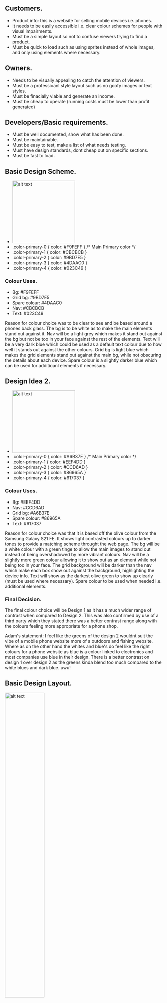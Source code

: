 
<link rel="preconnect" href="https://fonts.googleapis.com">
<link rel="preconnect" href="https://fonts.gstatic.com" crossorigin>
<link href="https://fonts.googleapis.com/css2?family=Roboto:wght@300&display=swap" rel="stylesheet">
<link href="https://fonts.googleapis.com/css2?family=Spartan:wght@300&display=swap" rel="stylesheet">
<style> 
#p1 {font-family: 'Roboto', sans-serif;} 
</style>

## Customers.

+ Product info: this is a website for selling mobile devices i.e. phones.
+ It needs to be easily accessible i.e. clear colour schemes for people with visual impairments.
+ Must be a simple layout so not to confuse viewers trying to find a product.
+ Must be quick to load such as using sprites instead of whole images, and only using elements where necessary.

## Owners.

+ Needs to be visually appealing to catch the attention of viewers.
+ Must be a professioanl style layout such as no goofy images or text styles.
+ Must be finacially viable and generate an income.
+ Must be cheap to operate (running costs must be lower than profit generated)

## Developers/Basic requirements.

+ Must be well documented, show what has been done.
+ Must be maintainable.
+ Must be easy to test, make a list of what needs testing.
+ Must have design standards, dont cheap out on specific sections.
+ Must be fast to load.

## Basic Design Scheme.
+ <img src="img/readme/colourpalette01.png" alt="alt text" width="200"/>
+ .color-primary-0 { color: #F9FEFF }	/* Main Primary color */
+ .color-primary-1 { color: #CBCBCB }
+ .color-primary-2 { color: #9BD7E5 }
+ .color-primary-3 { color: #4DAAC0 }
+ .color-primary-4 { color: #023C49 }
### Colour Uses.
+ Bg: #F9FEFF
+ Grid bg: #9BD7E5
+ Spare colour: #4DAAC0
+ Nav: #CBCBCB
+ Text: #023C49

Reason for colour choice was to be clear to see and be based around a phones back glass. 
The bg is to be white as to make the main elements stand out against it. Nav will be a light grey which makes it stand out against the bg but not be too in your face against the rest of the elements.
Text will be a very dark blue which could be used as a default text colour due to how well it stands out against the other colours.
Grid bg is light blue which makes the grid elements stand out against the main bg, while not obscuring the details about each device.
Spare colour is a slightly darker blue which can be used for additioanl elements if necessary.

## Design Idea 2.
+ <img src="img/readme/colourpalette02.png" alt="alt text" width="200"/>
+ .color-primary-0 { color: #A6B37E }	/* Main Primary color */
+ .color-primary-1 { color: #EEF4DD }
+ .color-primary-2 { color: #CCD6AD }
+ .color-primary-3 { color: #86965A }
+ .color-primary-4 { color: #617037 }
### Colour Uses.
+ Bg: #EEF4DD
+ Nav: #CCD6AD
+ Grid bg: #A6B37E
+ Spare colour: #86965A
+ Text: #617037

Reason for colour choice was that it is based off the olive colour from the Samsung Galaxy S21 FE. 
It shows light contrasted colours up to darker tones to provide a matching scheme throught the web page. The bg will be a white colour with a green tinge to allow the main images to stand out instead of being overshadowed by more vibrant colours.
Nav will be a slightly more green colour allowing it to show out as an element while not being too in your face.
The grid background will be darker than the nav which make each box show out against the background, highlighting the device info.
Text will show as the darkest olive green to show up  clearly 
(must be used where necessary).
Spare colour to be used when needed i.e. additional elements.
### Final Decision.
The final colour choice will be Design 1 as it has a much wider range of contrast when compared to Design 2. This was also confirmed by use of a third party which they stated there was a better contrast range along with the colours feeling more appropriate for a phone shop.

Adam's statement: I feel like the greens of the design 2 wouldnt suit the vibe of a mobile phone website more of a outdoors and fishing website. Where as on the other hand the whites and blue's do feel like the right colours for a phone website as blue is a colour linked to electronics and most companies use blue in their design. There is a better contrast on design 1 over design 2 as the greens kinda blend too much compared to the white blues and dark blue. uwu!  

## Basic Design Layout.

<img src="img/readme/basiclayout01.jpg" alt="alt text" width="50%" height="50%"/>
<img src="img/readme/basiclayout02.jpg" alt="alt text" width="50%" height="50%"/>

### Design 1.
I decided to use a carasel as this would be the most interactive way and visually appealing to viewers which would grab their attention on the best phones available. I then chose a grid layout as this way they can see the best phones available and the grid almost acts as a way of self advertisement by being on the home page.

### Design 2.
For this design, the navigation will be a similar format but instead of a carasel, it will use a large banner to grab ther viewers attention with something like "Check out the best phones today!", then below it will use alternating lists which display an image of the phone, then a basic description next to it, such as features, camera, battery etc.

### Final design choice.
The final choice for the design will be design 1 due to it having a more interactive feel than design 2. Since design 1 has a carasel, this makes design 2 feel very static in comparison. The grid of design 1 has a much better feel than the list in design 2 as its neatly layed out and can display more devices on screen while not feeling too crouded whereas the list type layout feels like a lot of wasted space, making the webpage feel very empty.

## Design choice revision 1.
<img src="img/readme/revision 1.png">

Reason for choice was so that the measurements were easier to make and the page can also be displayed on the screen all at once. all the elements are the same as the original design but in a different orientation. Mobile version will follow the original layout in a later version. NOTE: the logo will act as the home button.

## Font Styles.
Requirements: It must have a modern design style with easy readability. Must be open soucrce or free to use commercially.
### First style.

I decided to first try using "Roboto Light 300" due to its minimalistic design providing a modern look to the website. Its clear to read due to its basic geometry therefore meaning much more accessible to viewers with reading and/or sight impairement. 

"https://fonts.googleapis.com/css2?family=Roboto:wght@300&display=swap"
<p><img src="img/readme/fontexample01.png" alt="alt text" width="100%" height="50%"/>
<img src="img/readme/fonticons01.png" alt="alt text" width="100%" height="50%"/></p>

### Second Style.

the next style i chose was "Spartan Light 300". It has a similar design style to the first one but uses a different style "a" and the "u" doesnt have the tail. overal it has a more simplified style similar to the one that Google uses meaning it is very easy to read for those with sight impairement.

"https://fonts.googleapis.com/css2?family=Spartan:wght@300&display=swap"
<p><img src="img/readme/fontexample02.png" alt="alt text" width="100%" height="50%"/>
<img src="img/readme/fonticons02.png" alt="alt text" width="100%" height="50%"/></p>

### Shared font attributes.
The standard weight (300) will be used for general text such as info, whereas headings and titles will use something between 500 and 900 to really stand out and grab the attention of the viewer, this can also be used to highlight some important info such as "*Case not included". The default text size will be around the 16px margin as it wont take up too much screen space but will still be readable. Any titles which need to stand out will be upped to 32px, this makes it stand out to the viewer so any important info they need to see such as a price will be obvious to them, this font size will apply to prices aswell.

### Final font choice.
I will be using design 2 as it has a more familar appearance with certain letters such as the "a" having a more hand written appearance, while still maintaining a more modern and clear format.

## Logo design.
<img src="img/readme/logofinal.png" alt="alt text" height="50%" width="50%"/>

### Reasons for design choice.
The logo was to be based around technology meaning a power logo you would find on computers with a lightning bolt through the middle to show power, along with the name of the compnay inside the ring. The colour follows the design scheme of the website. 


## Navigation.
### How it works.
+ x = Yes (Navigation available)
+ m = Maybe (Design may or may not contain this link)

The table shows how the navigation elements are linked.  EXAMPLE: If you want to go FROM "Home" TO "Contact Us", this link is available so it is marked with an "x". But if you want to go FROM "phone 1" TO "phone 7" this link is not available so will be left blank. With the "top sellers" and "Deals!" it has not been decided what phones will be chosen so therefore has been marked with an "m". 

| Column - FROM Row - TO | home | All Phones | Deals! | Top Sellers | Contact Us | About Us | Phone 1 | Phone 2 | Phone 3 | Phone 4 | Phone 5 | Phone 6 | Phone 7 | Phone 8 | Phone 9 |
|---|---|---|---|---|---|---|---|---|---|---|---|---|---|---|---|
| home | x | x | x | x | x | x | x | x | x | x | x | x |  |  |  |
| All Phones | x | x | x | x | x | x | x | x | x | x | x | x | x | x | x |
| Deals! | x | x | x | x | x | x | m | m | m | m | m | m | m | m | m |
| Top Sellers | x | x | x | x | x | x | m | m | m | m | m | m | m | m | m |
| Contact Us | x | x | x | x | x | x |  |  |  |  |  |  |  |  |  |
| About Us | x | x | x | x | x | x |  |  |  |  |  |  |  |  |  |
| Phone 1 | x | x | x | x | x | x |  |  |  |  |  |  |  |  |  |
| Phone 2 | x | x | x | x | x | x |  |  |  |  |  |  |  |  |  |
| Phone 3 | x | x | x | x | x | x |  |  |  |  |  |  |  |  |  |
| Phone 4 | x | x | x | x | x | x |  |  |  |  |  |  |  |  |  |
| Phone 5 | x | x | x | x | x | x |  |  |  |  |  |  |  |  |  |
| Phone 6 | x | x | x | x | x | x |  |  |  |  |  |  |  |  |  |
| Phone 7 | x | x | x | x | x | x |  |  |  |  |  |  |  |  |  |
| Phone 8 | x | x | x | x | x | x |  |  |  |  |  |  |  |  |  |
| Phone 9 | x | x | x | x | x | x |  |  |  |  |  |  |  |  |  |

## Sources.
| Source                                                                                                           | Name                        |
|------------------------------------------------------------------------------------------------------------------|-----------------------------|
| https://www.armstrongsgroup.com/contact/facebook-logo-black-and-white-png/                                       | Facebook Logo               |
| https://www.flaticon.com/free-icon/twitter-logo-on-black-background_60580                                        | Twitter Logo                |
| https://icon-library.com/images/checkout-icon/checkout-icon-13.jpg                                               | Checkout image              |
| https://img.us.news.samsung.com/us/wp-content/uploads/2022/02/09102459/Galaxy-S22-Series-2-scaled.jpg            | Carousel Image 1            |
| https://www.gizmochina.com/wp-content/uploads/2018/02/p20-pro-1.jpg                                              | Carousel Image 2            |
| https://www.myfixguide.com/wp-content/uploads/2021/06/nokia-c20-plus-2.jpg                                       | Carousel Image 3            |
| https://media.wired.com/photos/6008b7cd103a85a519187c3e/master/pass/Gear-galaxys21_plus_phantom_silver_front.jpg | Samsung Galaxy S21          |
| https://m.media-amazon.com/images/I/61RhKubN4HL._AC_SL1000_.jpg                                                  | Samsung Galaxy Z Flip       |
| https://www.samsung.com/us/business/smartphones/galaxy-z-fold3-5g/buy/                                           | Samsung Galaxy Z Fold       |
| https://www.backmarket.co.uk/second-hand-iphone-11-128-gb-black-unlocked/290063.html                             | iPhone 11                   |
| https://www.apple.com/uk/shop/buy-iphone/iphone-12/6.1-inch-display-64gb-purple                                  | iPhone 12                   |
| https://www.apple.com/uk/shop/buy-iphone/iphone-13-pro/6.1-inch-display-1tb-silver                               | iPhone 13 Pro               |
| https://consumer.huawei.com/content/dam/huawei-cbg-site/common/mkt/pdp/phones/nova9/specs/list-blue.png          | Huawei Nova 9               |
| https://www.techinn.com/f/13790/137905231/nokia-8.3-5g-8gb-128gb-6.8-smartphone.jpg                              | Nokia 8.3                   |
| https://www.notebookcheck.net/fileadmin/Notebooks/Motorola/Moto_G100/4_zu_3_moto_g100.jpg                        | Motorola G100               |
| https://www.youtube.com/embed/3xti4p2zz8k                                                                        | Samsung Galaxy S21 Video    |
| https://www.youtube.com/embed/KAKoW-0y3Cw                                                                        | Samsung Galaxy Z Flip Video |
| https://www.youtube.com/embed/Zeem5VOiqjM                                                                        | Samsung Galaxy Z Fold Video |
| https://www.youtube.com/embed/hVpkbiQ9E4c                                                                        | iPhone 11 Video             |
| https://www.youtube.com/embed/X1b3C2081-Q                                                                        | iPhone 12 Video             |
| https://www.youtube.com/embed/d15MF53bW4I                                                                        | iPhone 13 Pro Video         |
| https://www.youtube.com/embed/pRL5YqwZQ4U                                                                        | Huawei Nova 9 Video         |
| https://www.youtube.com/embed/4WCpCE3V-No                                                                        | Nokia 8.3 Video             |
| https://www.youtube.com/embed/fPvpUJOm8Xk                                                                        | Motorola G100 Video         |
| https://www.gsmarena.com/                                                                                        | All Phone Specs             |
| https://www.phonearena.com/                                                                                      | All Phone Descriptions      |

# Development Revision 1.
When creating the webpage in visual code, some measurements had to be changed due to incorrect positioning or incorrect sizing. Changing specific sizes allowed the website layout to function correctly without certain elements being out of bounds.

# Feedback 1.
First amount of feedback was about adding an additional colour to the existing colour scheme to add more contrast to the web page; This has now been implemented.
Second set of feedback was about removing the vertical scroll on the page so everything fits into one page. This will  be worked on and will  be reflected in upcoming development stages. Currently this only functions on 1920x1080p resolution monitors which is to be improved upon on later versions.

## Feedback response.
Regarding the layout for fitting all on screen, steps have been taken to improve upon this, as such the header and footer have been reduced by 25px each. Next step was to reduce the spacing between elements to remove any excess whitespace while still keeping the elements seperate; Spacing has been reduced from 20px to 10px. This also required resizing most elements to make up for removing the whitespace.
Regarding the colour lacking much life, minor changes have been made, but drastic changes such as changing the page background would compromise the aesthetic of the site.

# Final tests performed.
+ Spell check all pages and elements. (Confirmed correct)
+ Confirm all links functional. (Confirmed working)
+ confirm all images render correctly. (Confirmed correct)
+ Confirm all information correct. (Confirmed correct)

# Finished Design Features.
+ Carousel on home page with 6 phones on the right with active links to the respective pages.
+ 9 phones each with their own description pages.
+ Contact us page with "realistic" contact info.
+ Deals and top sellers pages each with selected phones.
+ 9 fleshed out phone webpages each with their own information, specification table and review video.

## Third party review of finished product.
### Ashley Gould
It looks profesional, colourful and well designed. (no improvements stated)

### Adam Hurst.
The website is quite colourful and well laid out, The website is very easy to navigate and use. The prices and the specs are easily accesible. (no improvements stated)

### Aidan Scowen.
Phone site videos could be muted upon clicking on.
The sharp edges (boxes, rectangles, etc) could use rounding a small bit to visually look nice.
The social media icons could use their original colouring to fit their branding.
It looks very nice, and smooth. Hovering on objects look really interactive and feels good.
Phone sites look really good, laid out really well and organised.
<br> (Improvements listed: videos muted by default. smooth corners of elements. default colours to social media icons.)


### *All statements have been typed out by the reviewers.

### All feedback isted.
+ Mute videos by default. (This will be added to the current version. (Now implemented))
+ Smooth corners of elements. (This will  be improved upon in the next version. This is because it will require resiszing most if not all elements and may/will cause layout display issues such as misaligned content.)
+ Default colours of social media icons. (This will not be changed as it fits inline with the colour scheme of the website.)



# To be designed at a later date.
+ Improved visuals: The main interface could most likely be fleshed out more to show more vibrant colours making it more eye catching to viewers.
+ Official social media and email: The current contact information is only a suggested name, there is currently no facebook, twitter or email, and the social media icons on the footer currently do not function (although the ones in the contact us section do lead to a little easter egg.)
+ Functional checkout page: Currently the checkout icon on the phone pages only act as a placeholder, possible development may introduce a fucntional checkout page. (it does however lead to the easter egg)
+ Larger range of phones: Currently only 9 have been created but more will hopefully be implemented.
+ Search bar: There is currently no search function, only the "All Phones" page. this will hopefully be implemented at a later date but will follow after more phones have been implemented.
+ Auto resize content: Currently the page is viewed at a fixed 1920x1080p resolution meaning that any screen smaller than the size will not be able to display all the content on screen (but can still scroll to view hidden content). This is a known design flaw and will hopefully be corrected/improved on in further builds.
+ Improve the "About Us": There isn't much info displayed here right now, but this will be fleshed out at a later date.
+ Improved folder structure: Currently the organisation of folders are not very organised if at all. This will  be done at a later date as it would require me to change all paths of elements in the webpages. If a page has been moved to a different location (a different folder) it causes all elements and links to break.


# Unit13-BluTek-Phone-Shop
